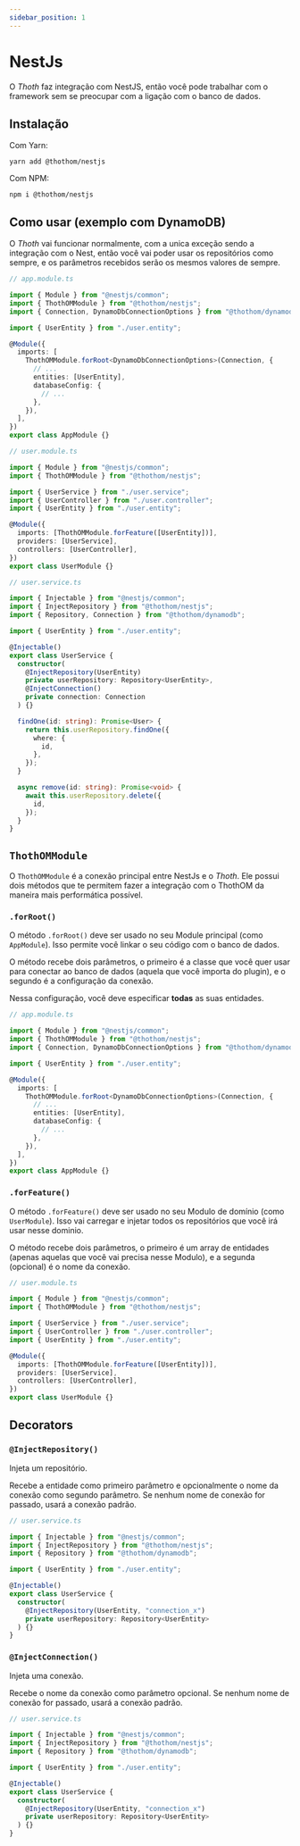 ```yaml
---
sidebar_position: 1
---
```


# NestJs

O _Thoth_ faz integração com NestJS, então você pode trabalhar com o framework sem se preocupar com a ligação com o banco de dados.

## Instalação

Com Yarn:

```
yarn add @thothom/nestjs
```

Com NPM:

```
npm i @thothom/nestjs
```

## Como usar (exemplo com DynamoDB)

O _Thoth_ vai funcionar normalmente, com a unica exceção sendo a integração com o Nest, então você vai poder usar os repositórios como sempre, e os parâmetros recebidos serão os mesmos valores de sempre.

```ts
// app.module.ts

import { Module } from "@nestjs/common";
import { ThothOMModule } from "@thothom/nestjs";
import { Connection, DynamoDbConnectionOptions } from "@thothom/dynamodb";

import { UserEntity } from "./user.entity";

@Module({
  imports: [
    ThothOMModule.forRoot<DynamoDbConnectionOptions>(Connection, {
      // ...
      entities: [UserEntity],
      databaseConfig: {
        // ...
      },
    }),
  ],
})
export class AppModule {}
```

```ts
// user.module.ts

import { Module } from "@nestjs/common";
import { ThothOMModule } from "@thothom/nestjs";

import { UserService } from "./user.service";
import { UserController } from "./user.controller";
import { UserEntity } from "./user.entity";

@Module({
  imports: [ThothOMModule.forFeature([UserEntity])],
  providers: [UserService],
  controllers: [UserController],
})
export class UserModule {}
```

```ts
// user.service.ts

import { Injectable } from "@nestjs/common";
import { InjectRepository } from "@thothom/nestjs";
import { Repository, Connection } from "@thothom/dynamodb";

import { UserEntity } from "./user.entity";

@Injectable()
export class UserService {
  constructor(
    @InjectRepository(UserEntity)
    private userRepository: Repository<UserEntity>,
    @InjectConnection()
    private connection: Connection
  ) {}

  findOne(id: string): Promise<User> {
    return this.userRepository.findOne({
      where: {
        id,
      },
    });
  }

  async remove(id: string): Promise<void> {
    await this.userRepository.delete({
      id,
    });
  }
}
```

## `ThothOMModule`

O `ThothOMModule` é a conexão principal entre NestJs e o _Thoth_. Ele possui dois métodos que te permitem fazer a integração com o ThothOM da maneira mais performática possível.

### `.forRoot()`

O método `.forRoot()` deve ser usado no seu Module principal (como `AppModule`). Isso permite você linkar o seu código com o banco de dados.

O método recebe dois parâmetros, o primeiro é a classe que você quer usar para conectar ao banco de dados (aquela que você importa do plugin), e o segundo é a configuração da conexão.

Nessa configuração, você deve especificar **todas** as suas entidades.

```ts
// app.module.ts

import { Module } from "@nestjs/common";
import { ThothOMModule } from "@thothom/nestjs";
import { Connection, DynamoDbConnectionOptions } from "@thothom/dynamodb";

import { UserEntity } from "./user.entity";

@Module({
  imports: [
    ThothOMModule.forRoot<DynamoDbConnectionOptions>(Connection, {
      // ...
      entities: [UserEntity],
      databaseConfig: {
        // ...
      },
    }),
  ],
})
export class AppModule {}
```

### `.forFeature()`

O método `.forFeature()` deve ser usado no seu Modulo de domínio (como `UserModule`). Isso vai carregar e injetar todos os repositórios que você irá usar nesse dominio.

O método recebe dois parâmetros, o primeiro é um array de entidades (apenas aquelas que você vai precisa nesse Modulo), e a segunda (opcional) é o nome da conexão.

```ts
// user.module.ts

import { Module } from "@nestjs/common";
import { ThothOMModule } from "@thothom/nestjs";

import { UserService } from "./user.service";
import { UserController } from "./user.controller";
import { UserEntity } from "./user.entity";

@Module({
  imports: [ThothOMModule.forFeature([UserEntity])],
  providers: [UserService],
  controllers: [UserController],
})
export class UserModule {}
```

## Decorators

### `@InjectRepository()`

Injeta um repositório.

Recebe a entidade como primeiro parâmetro e opcionalmente o nome da conexão como segundo parâmetro. Se nenhum nome de conexão for passado, usará a conexão padrão.

```ts
// user.service.ts

import { Injectable } from "@nestjs/common";
import { InjectRepository } from "@thothom/nestjs";
import { Repository } from "@thothom/dynamodb";

import { UserEntity } from "./user.entity";

@Injectable()
export class UserService {
  constructor(
    @InjectRepository(UserEntity, "connection_x")
    private userRepository: Repository<UserEntity>
  ) {}
}
```

### `@InjectConnection()`

Injeta uma conexão.

Recebe o nome da conexão como parâmetro opcional. Se nenhum nome de conexão for passado, usará a conexão padrão.

```ts
// user.service.ts

import { Injectable } from "@nestjs/common";
import { InjectRepository } from "@thothom/nestjs";
import { Repository } from "@thothom/dynamodb";

import { UserEntity } from "./user.entity";

@Injectable()
export class UserService {
  constructor(
    @InjectRepository(UserEntity, "connection_x")
    private userRepository: Repository<UserEntity>
  ) {}
}
```
